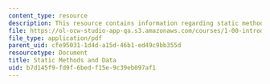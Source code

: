 ```yaml
---
content_type: resource
description: This resource contains information regarding static methods and data.
file: https://ol-ocw-studio-app-qa.s3.amazonaws.com/courses/1-00-introduction-to-computers-and-engineering-problem-solving-spring-2012/b7d145f9fd9f6bedf15e9c39eb097af1_MIT1_00S12_Lec_10.pdf
file_type: application/pdf
parent_uid: cfe95031-1d4d-a15d-46b1-ed49c9bb355d
resourcetype: Document
title: Static Methods and Data
uid: b7d145f9-fd9f-6bed-f15e-9c39eb097af1
---
```

